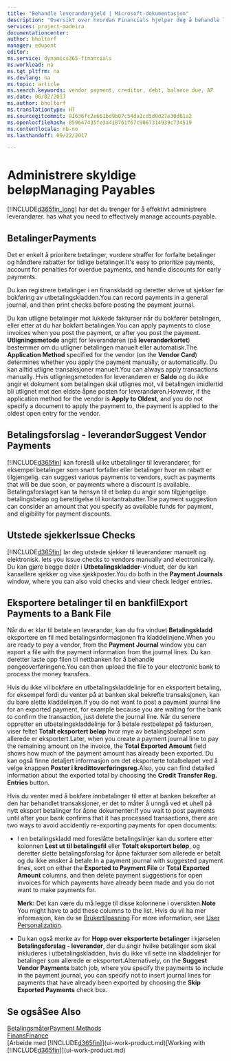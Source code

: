 ```yaml
---
title: "Behandle leverandørgjeld | Microsoft-dokumentasjon"
description: "Oversikt over hvordan Financials hjelper deg å behandle leverandørgjeld, inkludert leverandørbetalinger, kreditorer, gjeld og forfalt saldo."
services: project-madeira
documentationcenter: 
author: bholtorf
manager: edupont
editor: 
ms.service: dynamics365-financials
ms.workload: na
ms.tgt_pltfrm: na
ms.devlang: na
ms.topic: article
ms.search.keywords: vendor payment, creditor, debt, balance due, AP
ms.date: 06/02/2017
ms.author: bholtorf
ms.translationtype: HT
ms.sourcegitcommit: 81636fc2e661bd9b07c54da1cd5d0d27e30d01a2
ms.openlocfilehash: 859647435fe3a418761f67c9067314939c734519
ms.contentlocale: nb-no
ms.lasthandoff: 09/22/2017

---
```

# <a name="managing-payables"></a><span data-ttu-id="47ef8-103">Administrere skyldige beløp</span><span class="sxs-lookup"><span data-stu-id="47ef8-103">Managing Payables</span></span>
[!INCLUDE[d365fin_long](includes/d365fin_long_md.md)]<span data-ttu-id="47ef8-104"> har det du trenger for å effektivt administrere leverandører.</span><span class="sxs-lookup"><span data-stu-id="47ef8-104"> has what you need to effectively manage accounts payable.</span></span>  

## <a name="payments"></a><span data-ttu-id="47ef8-105">Betalinger</span><span class="sxs-lookup"><span data-stu-id="47ef8-105">Payments</span></span>
<span data-ttu-id="47ef8-106">Det er enkelt å prioritere betalinger, vurdere straffer for forfalte betalinger og håndtere rabatter for tidlige betalinger.</span><span class="sxs-lookup"><span data-stu-id="47ef8-106">It's easy to prioritize payments, account for penalties for overdue payments, and handle discounts for early payments.</span></span>

<span data-ttu-id="47ef8-107">Du kan registrere betalinger i en finanskladd og deretter skrive ut sjekker før bokføring av utbetalingskladden.</span><span class="sxs-lookup"><span data-stu-id="47ef8-107">You can record payments in a general journal, and then print checks before posting the payment journal.</span></span>

<span data-ttu-id="47ef8-108">Du kan utligne betalinger mot lukkede fakturaer når du bokfører betalingen, eller etter at du har bokført betalingen.</span><span class="sxs-lookup"><span data-stu-id="47ef8-108">You can apply payments to close invoices when you post the payment, or after you post the payment.</span></span> <span data-ttu-id="47ef8-109">**Utligningsmetode** angitt for leverandøren (på **leverandørkortet**) bestemmer om du utligner betalingen manuelt eller automatisk.</span><span class="sxs-lookup"><span data-stu-id="47ef8-109">The **Application Method** specified for the vendor (on the **Vendor Card**) determines whether you apply the payment manually, or automatically.</span></span> <span data-ttu-id="47ef8-110">Du kan alltid utligne transaksjoner manuelt.</span><span class="sxs-lookup"><span data-stu-id="47ef8-110">You can always apply transactions manually.</span></span> <span data-ttu-id="47ef8-111">Hvis utligningsmetoden for leverandøren er **Saldo** og du ikke angir et dokument som betalingen skal utlignes mot, vil betalingen imidlertid bli utlignet mot den eldste åpne posten for leverandøren.</span><span class="sxs-lookup"><span data-stu-id="47ef8-111">However, if the application method for the vendor is **Apply to Oldest**, and you do not specify a document to apply the payment to, the payment is applied to the oldest open entry for the vendor.</span></span>

## <a name="suggest-vendor-payments"></a><span data-ttu-id="47ef8-112">Betalingsforslag - leverandør</span><span class="sxs-lookup"><span data-stu-id="47ef8-112">Suggest Vendor Payments</span></span>
[!INCLUDE[d365fin](includes/d365fin_md.md)]<span data-ttu-id="47ef8-113"> kan foreslå ulike utbetalinger til leverandører, for eksempel betalinger som snart forfaller eller betalinger hvor en rabatt er tilgjengelig.</span><span class="sxs-lookup"><span data-stu-id="47ef8-113"> can suggest various payments to vendors, such as payments that will be due soon, or payments where a discount is available.</span></span> <span data-ttu-id="47ef8-114">Betalingsforslaget kan ta hensyn til et beløp du angir som tilgjengelige betalingsbeløp og berettigelse til kontantrabatter.</span><span class="sxs-lookup"><span data-stu-id="47ef8-114">The payment suggestion can consider an amount that you specify as available funds for payment, and eligibility for payment discounts.</span></span>

## <a name="issue-checks"></a><span data-ttu-id="47ef8-115">Utstede sjekker</span><span class="sxs-lookup"><span data-stu-id="47ef8-115">Issue Checks</span></span>
[!INCLUDE[d365fin](includes/d365fin_md.md)]<span data-ttu-id="47ef8-116"> lar deg utstede sjekker til leverandører manuelt og elektronisk.</span><span class="sxs-lookup"><span data-stu-id="47ef8-116"> lets you issue checks to vendors manually and electronically.</span></span> <span data-ttu-id="47ef8-117">Du kan gjøre begge deler i **Utbetalingskladder**-vinduet, der du kan kansellere sjekker og vise sjekkposter.</span><span class="sxs-lookup"><span data-stu-id="47ef8-117">You do both in the **Payment Journals** window, where you can also void checks and view check ledger entries.</span></span>

## <a name="export-payments-to-a-bank-file"></a><span data-ttu-id="47ef8-118">Eksportere betalinger til en bankfil</span><span class="sxs-lookup"><span data-stu-id="47ef8-118">Export Payments to a Bank File</span></span>
<span data-ttu-id="47ef8-119">Når du er klar til betale en leverandør, kan du fra vinduet **Betalingskladd** eksportere en fil med betalingsinformasjonen fra kladdelinjene.</span><span class="sxs-lookup"><span data-stu-id="47ef8-119">When you are ready to pay a vendor, from the **Payment Journal** window you can export a file with the payment information from the journal lines.</span></span> <span data-ttu-id="47ef8-120">Du kan deretter laste opp filen til nettbanken for å behandle pengeoverføringene.</span><span class="sxs-lookup"><span data-stu-id="47ef8-120">You can then upload the file to your electronic bank to process the money transfers.</span></span>

<span data-ttu-id="47ef8-121">Hvis du ikke vil bokføre en utbetalingskladdelinje for en eksportert betaling, for eksempel fordi du venter på at banken skal bekrefte transaksjonen, kan du bare slette kladdelinjen.</span><span class="sxs-lookup"><span data-stu-id="47ef8-121">If you do not want to post a payment journal line for an exported payment, for example because you are waiting for the bank to confirm the transaction, just delete the journal line.</span></span> <span data-ttu-id="47ef8-122">Når du senere oppretter en utbetalingskladdelinje for å betale restbeløpet på fakturaen, viser feltet **Totalt eksportert beløp** hvor mye av betalingsbeløpet som allerede er eksportert.</span><span class="sxs-lookup"><span data-stu-id="47ef8-122">Later, when you create a payment journal line to pay the remaining amount on the invoice, the **Total Exported Amount** field shows how much of the payment amount has already been exported.</span></span> <span data-ttu-id="47ef8-123">Du kan også finne detaljert informasjon om det eksporterte totalbeløpet ved å velge knappen **Poster i kredittoverføringsreg.**</span><span class="sxs-lookup"><span data-stu-id="47ef8-123">Also, you can find detailed information about the exported total by choosing the **Credit Transfer Reg. Entries** button.</span></span>

<span data-ttu-id="47ef8-124">Hvis du venter med å bokføre innbetalinger til etter at banken bekrefter at den har behandlet transaksjoner, er det to måter å unngå ved et uhell på nytt eksport betalinger for åpne dokumenter:</span><span class="sxs-lookup"><span data-stu-id="47ef8-124">If you wait to post payments until after your bank confirms that it has processed transactions, there are two ways to avoid accidently re-exporting payments for open documents:</span></span>  

* <span data-ttu-id="47ef8-125">I en betalingskladd med foreslåtte betalingslinjer kan du sortere etter kolonnen **Lest ut til betalingsfil** eller **Totalt eksportert beløp**, og deretter slette betalingsforslag for åpne fakturaer som allerede er betalt og du ikke ønsker å betale.</span><span class="sxs-lookup"><span data-stu-id="47ef8-125">In a payment journal with suggested payment lines, sort on either the **Exported to Payment File** or **Total Exported Amount** columns, and then delete payment suggestions for open invoices for which payments have already been made and you do not want to make payments for.</span></span>

    <span data-ttu-id="47ef8-126">**Merk:** Det kan være du må legge til disse kolonnene i oversikten.</span><span class="sxs-lookup"><span data-stu-id="47ef8-126">**Note** You might have to add these columns to the list.</span></span> <span data-ttu-id="47ef8-127">Hvis du vil ha mer informasjon, kan du se [Brukertilpasning](ui-user-personalization.md).</span><span class="sxs-lookup"><span data-stu-id="47ef8-127">For more information, see [User Personalization](ui-user-personalization.md).</span></span>  
* <span data-ttu-id="47ef8-128">Du kan også merke av for **Hopp over eksporterte betalinger** i kjørselen **Betalingsforslag - leverandør**, der du angir hvilke betalinger som skal inkluderes i utbetalingskladden, hvis du ikke vil sette inn kladdelinjer for betalinger som allerede er eksportert.</span><span class="sxs-lookup"><span data-stu-id="47ef8-128">Alternatively, on the **Suggest Vendor Payments** batch job, where you specify the payments to include in the payment journal, you can specify not to insert journal lines for payments that have already been exported by choosing the **Skip Exported Payments** check box.</span></span>

## <a name="see-also"></a><span data-ttu-id="47ef8-129">Se også</span><span class="sxs-lookup"><span data-stu-id="47ef8-129">See Also</span></span>
[<span data-ttu-id="47ef8-130">Betalingsmåter</span><span class="sxs-lookup"><span data-stu-id="47ef8-130">Payment Methods</span></span>](finance-payment-methods.md)  
[<span data-ttu-id="47ef8-131">Finans</span><span class="sxs-lookup"><span data-stu-id="47ef8-131">Finance</span></span>](finance.md)  
<span data-ttu-id="47ef8-132">[Arbeide med [!INCLUDE[d365fin](includes/d365fin_md.md)]](ui-work-product.md)</span><span class="sxs-lookup"><span data-stu-id="47ef8-132">[Working with [!INCLUDE[d365fin](includes/d365fin_md.md)]](ui-work-product.md)</span></span>

